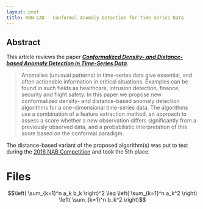 ```yaml
---
layout: post
title: KNN-CAD - Conformal Anomaly Detection for Time-Series Data
---
```


## Abstract

This article reviews the paper
[***Conformalized Density- and Distance-based Anomaly Detection in Time-Series Data***](https://arxiv.org/abs/1608.04585).

>Anomalies (unusual patterns) in time-series data give essential, and often actionable information in critical situations.
Examples can be found in such fields as healthcare, intrusion detection, finance, security and flight safety.
In this paper we propose new conformalized density- and distance-based anomaly detection algorithms for a one-dimensional
time-series data. The algorithms use a combination of a feature extraction method, an approach to assess a score whether
a new observation differs significantly from a previously observed data, and a probabilistic interpretation of this score
based on the conformal paradigm.

The distance-based variant of the proposed algorithm(s) was put to test during the
[2016 NAB Competition](https://www.numenta.com/company/events/numenta-anomaly-benchmark-competition-at-ieee-wcci-2016/) 
and took the 5th place.

# Files

```math
\left( \sum_{k=1}^n a_k b_k \right)^2 \leq \left( \sum_{k=1}^n a_k^2 \right) \left( \sum_{k=1}^n b_k^2 \right)
```